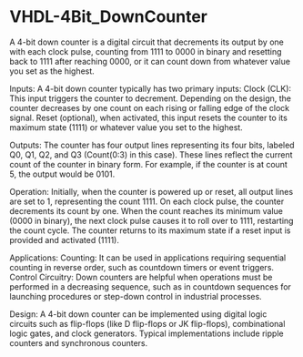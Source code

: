 # VHDL-4Bit_DownCounter
A 4-bit down counter is a digital circuit that decrements its output by one with each clock pulse, counting from 1111 to 0000 in binary and resetting back to 1111 after reaching 0000, or it can count down from whatever value you set as the highest.

Inputs: A 4-bit down counter typically has two primary inputs: Clock (CLK): This input triggers the counter to decrement. Depending on the design, the counter decreases by one count on each rising or falling edge of the clock signal. Reset (optional), when activated, this input resets the counter to its maximum state (1111) or whatever value you set to the highest.

Outputs: The counter has four output lines representing its four bits, labeled Q0, Q1, Q2, and Q3 (Count(0:3) in this case). These lines reflect the current count of the counter in binary form. For example, if the counter is at count 5, the output would be 0101.

Operation: Initially, when the counter is powered up or reset, all output lines are set to 1, representing the count 1111. On each clock pulse, the counter decrements its count by one. When the count reaches its minimum value (0000 in binary), the next clock pulse causes it to roll over to 1111, restarting the count cycle. The counter returns to its maximum state if a reset input is provided and activated (1111).

Applications: Counting: It can be used in applications requiring sequential counting in reverse order, such as countdown timers or event triggers. Control Circuitry: Down counters are helpful when operations must be performed in a decreasing sequence, such as in countdown sequences for launching procedures or step-down control in industrial processes.

Design: A 4-bit down counter can be implemented using digital logic circuits such as flip-flops (like D flip-flops or JK flip-flops), combinational logic gates, and clock generators. Typical implementations include ripple counters and synchronous counters.
